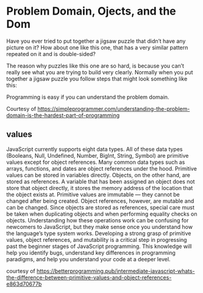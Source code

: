 # Problem Domain, Ojects, and the Dom

Have you ever tried to put together a jigsaw puzzle that didn’t have any picture on it?  How about one like this one, that has a very similar pattern repeated on it and is double-sided?

The reason why puzzles like this one are so hard, is because you can’t really see what you are trying to build very clearly.  Normally when you put together a jigsaw puzzle you follow steps that might look something like this:

Programming is easy if you can understand the problem domain.

Courtesy of https://simpleprogrammer.com/understanding-the-problem-domain-is-the-hardest-part-of-programming


## values

JavaScript currently supports eight data types. All of these data types (Booleans, Null, Undefined, Number, BigInt, String, Symbol) are primitive values except for object references.
Many common data types such as arrays, functions, and dates are object references under the hood.
Primitive values can be stored in variables directly. Objects, on the other hand, are stored as references. A variable that has been assigned an object does not store that object directly, it stores the memory address of the location that the object exists at.
Primitive values are immutable — they cannot be changed after being created. Object references, however, are mutable and can be changed.
Since objects are stored as references, special care must be taken when duplicating objects and when performing equality checks on objects.
Understanding how these operations work can be confusing for newcomers to JavaScript, but they make sense once you understand how the language’s type system works.
Developing a strong grasp of primitive values, object references, and mutability is a critical step in progressing past the beginner stages of JavaScript programming.
This knowledge will help you identify bugs, understand key differences in programming paradigms, and help you understand your code at a deeper level.

courtesy of https://betterprogramming.pub/intermediate-javascript-whats-the-difference-between-primitive-values-and-object-references-e863d70677b


